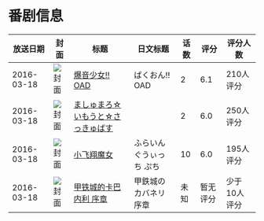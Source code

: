 # 番剧信息

|放送日期|封面|标题|日文标题|话数|评分|评分人数|
|---|---|---|---|---|---|---|
|2016-03-18|![封面](https://lain.bgm.tv/pic/cover/c/73/ff/149257_nTtN8.jpg)|[爆音少女!! OAD](https://bangumi.tv/subject/149257)|ばくおん!! OAD|2|6.1|210人评分|
|2016-03-18|![封面](https://bangumi.tv/img/no_icon_subject.png)|[ましゅまろ☆いもうと☆さっきゅばす](https://bangumi.tv/subject/167694)||2|6.0|250人评分|
|2016-03-18|![封面](https://lain.bgm.tv/pic/cover/c/72/bc/174504_33ZZ6.jpg)|[小飞翔魔女](https://bangumi.tv/subject/174504)|ふらいんぐうぃっち ぷち|10|6.0|195人评分|
|2016-03-18|![封面](https://lain.bgm.tv/pic/cover/c/21/6d/508579_j5F55.jpg)|[甲铁城的卡巴内利  序章](https://bangumi.tv/subject/508579)|甲鉄城のカバネリ 序章|未知|暂无评分|少于10人评分|
